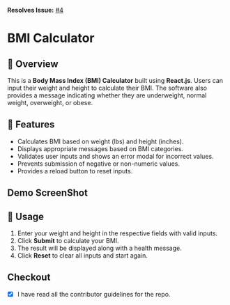 **Resolves Issue:** [#4](https://github.com/iiitl/bmi_calculator/issues/4)

# BMI Calculator

## 📌 Overview
This is a **Body Mass Index (BMI) Calculator** built using **React.js**. Users can input their weight and height to calculate their BMI. The software also provides a message indicating whether they are underweight, normal weight, overweight, or obese.


## 🚀 Features
- Calculates BMI based on weight (lbs) and height (inches).
- Displays appropriate messages based on BMI categories.
- Validates user inputs and shows an error modal for incorrect values.
- Prevents submission of negative or non-numeric values.
- Provides a reload button to reset inputs.


## Demo ScreenShot


## 📝 Usage
1. Enter your weight and height in the respective fields with valid inputs.
3. Click **Submit** to calculate your BMI.
4. The result will be displayed along with a health message.
5. Click **Reset** to clear all inputs and start again.

## Checkout
- [x] I have read all the contributor guidelines for the repo.
